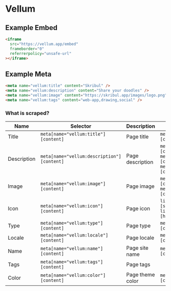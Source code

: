 # Vellum

## Example Embed

```html
<iframe
  src="https://vellum.app/embed"
  frameborder="0"
  referrerpolicy="unsafe-url"
></iframe>
```

## Example Meta

```html
<meta name="vellum:title" content="Skribul" />
<meta name="vellum:description" content="Share your doodles" />
<meta name="vellum:image" content="https://skribul.app/images/logo.png" />
<meta name="vellum:tags" content="web-app,drawing,social" />
```

### What is scraped?

| Name        | Selector                                   | Description      | Fallbacks                                                                                                        |
| ----------- | ------------------------------------------ | ---------------- | ---------------------------------------------------------------------------------------------------------------- |
| Title       | `meta[name="vellum:title"][content]`       | Page title       | `meta[property="og:title"][content], title`                                                                      |
| Description | `meta[name="vellum:description"][content]` | Page description | `meta[property="og:description"][content], meta[name="Description"][content], meta[name="description"][content]` |
| Image       | `meta[name="vellum:image"][content]`       | Page image       | `meta[property="og:image:url"][content], meta[property="og:image"][content]`                                     |
| Icon        | `meta[name="vellum:icon"][content]`        | Page icon        | `link[rel="icon"][sizes="196x196"][href], link[rel="icon"][sizes="32x32"][href], link[rel="icon"][href]`         |
| Type        | `meta[name="vellum:type"][content]`        | Page type        | `meta[property="og:type"][content]`                                                                              |
| Locale      | `meta[name="vellum:locale"][content]`      | Page locale      | `meta[property="og:locale"][content]`                                                                            |
| Name        | `meta[name="vellum:name"][content]`        | Page site name   | `meta[property="og:site_name"][content]`                                                                         |
| Tags        | `meta[name="vellum:tags"][content]`        | Page tags        |                                                                                                                  |
| Color       | `meta[name="vellum:color"][content]`       | Page theme color | `meta[name="theme-color"][content]`                                                                              |
